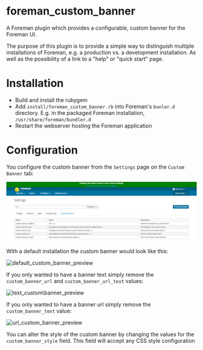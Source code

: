 # foreman\_custom\_banner

A Foreman plugin which provides a configurable, custom banner for the Foreman UI.

The purpose of this plugin is to provide a simple way to distinguish multiple
installations of Foreman, e.g. a production vs. a development installation. As
well as the possibility of a link to a "help" or "quick start" page.

# Installation

* Build and install the rubygem
* Add ``install/foreman_custom_banner.rb`` into Foreman's ``bunler.d``
  directory.
  E.g. in the packaged Foreman installation, ``/usr/share/foreman/bundler.d``
* Restart the webserver hosting the Foreman application

# Configuration

You configure the custom banner from the `Settings` page on the `Custom Banner`
tab:

![custom\_banner\_settings\_preview](foreman_custom_banner_config.png)

With a default installation the custom banner would look like this:

![default\_custom\_banner\_preview](foreman_custom_banner_default.png)

If you only wanted to have a banner text simply remove the `custom_banner_url`
and `custom_banner_url_text` values:

![text\_custom\banner\_preview](foreman_custom_banner_text.png)

If you only wanted to have a banner url simply remove the `custom_banner_text`
value:

![url\_custom\_banner\_preview](foreman_custom_banner_url.png)

You can alter the style of the custom banner by changing the values for the
`custom_banner_style` field. This field will accept any CSS style configuration

